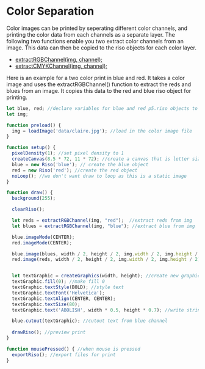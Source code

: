 # Color Separation

Color images can be printed by seperating different color channels, and printing the color data from each channels as a separate layer. The following two functions enable you two extract color channels from an image. This data can then be copied to the riso objects for each color layer.

* [extractRGBChannel(img, channel);](https://antiboredom.github.io/p5.riso/#channel)  
* [extractCMYKChannel(img, channel);](https://antiboredom.github.io/p5.riso/#channelCMYK)  

Here is an example for a two color print in blue and red. It takes a color image and uses the extractRGBChannel() function to extract the reds and blues from an image. It copies this data to the red and blue riso object for printing.  


```javascript
let blue, red; //declare variables for blue and red p5.riso objects to print in blue and red ink.  
let img;

function preload() {
  img = loadImage('data/claire.jpg'); //load in the color image file
}

function setup() {
  pixelDensity(1); //set pixel density to 1
  createCanvas(8.5 * 72, 11 * 72); //create a canvas that is letter size
  blue = new Riso('blue'); // create the blue object 
  red = new Riso('red'); //create the red object
  noLoop(); //we don't want draw to loop as this is a static image
}

function draw() {
  background(255);

  clearRiso();

  let reds = extractRGBChannel(img, "red");  //extract reds from img
  let blues = extractRGBChannel(img, "blue"); //extract blue from img

  blue.imageMode(CENTER);
  red.imageMode(CENTER);

  blue.image(blues, width / 2, height / 2, img.width / 2, img.height / 2); //copy blues to blue riso object
  red.image(reds, width / 2, height / 2, img.width / 2, img.height / 2); //copy reds to red riso object


  let textGraphic = createGraphics(width, height); //create new graphics object for text
  textGraphic.fill(0); //make fill 0
  textGraphic.textStyle(BOLD); //style text
  textGraphic.textFont('Helvetica');
  textGraphic.textAlign(CENTER, CENTER);
  textGraphic.textSize(80);
  textGraphic.text('ABOLISH', width * 0.5, height * 0.7); //write string 'ABOLISH' to object

  blue.cutout(textGraphic); //cutout text from blue channel
 
  drawRiso(); //preview print
}

function mousePressed() { //when mouse is pressed
  exportRiso(); //export files for print
}

```



